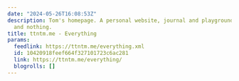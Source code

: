```yaml
---
date: "2024-05-26T16:08:53Z"
description: Tom's homepage. A personal website, journal and playground. Everything,
  and nothing.
title: ttntm.me - Everything
params:
  feedlink: https://ttntm.me/everything.xml
  id: 10420918feef664f327101723c6ac281
  link: https://ttntm.me/everything/
  blogrolls: []
---
```


